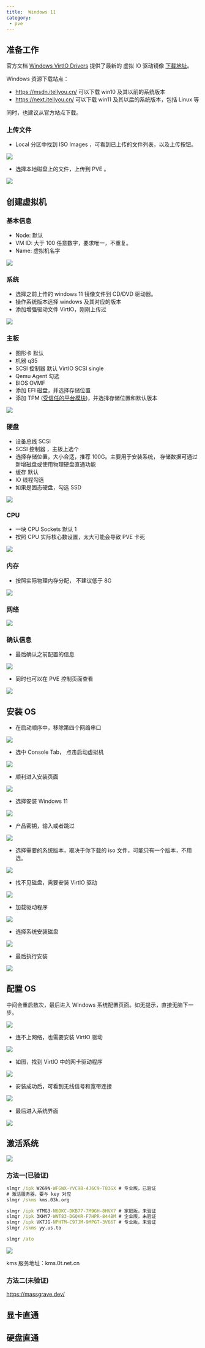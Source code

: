 ```yaml
---
title:  Windows 11
category: 
 - pve
---
```


## 准备工作

官方文档 [Windows VirtIO Drivers](https://pve.proxmox.com/wiki/Windows_VirtIO_Drivers) 提供了最新的 虚拟 IO 驱动镜像 [下载地址](https://fedorapeople.org/groups/virt/virtio-win/direct-downloads/stable-virtio/virtio-win.iso)。

Windows 资源下载站点：
- https://msdn.itellyou.cn/ 可以下载 win10 及其以前的系统版本
- https://next.itellyou.cn/ 可以下载 win11 及其以后的系统版本，包括 Linux 等

同时，也建议从官方站点下载。

### 上传文件

- Local 分区中找到 ISO Images ，可看到已上传的文件列表，以及上传按钮。

![](./assets/image/win11/41.png)

- 选择本地磁盘上的文件，上传到 PVE 。 

![](./assets/image/win11/42.png)


## 创建虚拟机

### 基本信息

- Node: 默认
- VM ID: 大于 100 任意数字，要求唯一，不重复。
- Name: 虚拟机名字

![](./assets/image/win11/01.png)

### 系统

- 选择之前上传的 windows 11 镜像文件到 CD/DVD 驱动器。
- 操作系统版本选择 windows 及其对应的版本
- 添加增强驱动文件 VirtIO，刚刚上传过

![](./assets/image/win11/02.png)

### 主板

- 图形卡 默认
- 机器 q35
- SCSI 控制器 默认 VirtIO SCSI single
- Qemu Agent 勾选
- BIOS OVMF
- 添加 EFI 磁盘，并选择存储位置
- 添加 TPM ([受信任的平台模块](https://support.microsoft.com/zh-cn/topic/%E4%BB%80%E4%B9%88%E6%98%AF-tpm-705f241d-025d-4470-80c5-4feeb24fa1ee))，并选择存储位置和默认版本

![](./assets/image/win11/03.png)

### 硬盘

- 设备总线 SCSI
- SCSI 控制器 ，主板上选个
- 选择存储位置，大小合适，推荐 100G。主要用于安装系统， 存储数据可通过新增磁盘或使用物理硬盘直通功能
- 缓存 默认
- IO 线程勾选
- 如果是固态硬盘，勾选 SSD

![](./assets/image/win11/04.png)

### CPU

- 一块 CPU Sockets 默认 1
- 按照 CPU 实际核心数设置，太大可能会导致 PVE 卡死

![](./assets/image/win11/05.png)

### 内存

- 按照实际物理内存分配， 不建议低于 8G 

![](./assets/image/win11/06.png)

### 网络

![](./assets/image/win11/07.png)

### 确认信息

- 最后确认之前配置的信息

![](./assets/image/win11/08.png)

- 同时也可以在 PVE 控制页面查看

![](./assets/image/win11/09.png)

## 安装 OS

- 在启动顺序中，移除第四个网络串口

![](./assets/image/win11/43.png)

- 选中 Console Tab， 点击启动虚拟机

![](./assets/image/win11/10.png)

- 顺利进入安装页面

![](./assets/image/win11/11.png)

- 选择安装 Windows 11

![](./assets/image/win11/13.png)

- 产品密钥，输入或者跳过

![](./assets/image/win11/14.png)

- 选择需要的系统版本，取决于你下载的 iso 文件，可能只有一个版本，不用选。

![](./assets/image/win11/15.png)

- 找不见磁盘，需要安装 VirtIO 驱动

![](./assets/image/win11/17.png)

- 加载驱动程序

![](./assets/image/win11/18.png)

- 选择系统安装磁盘

![](./assets/image/win11/19.png)

-  最后执行安装

![](./assets/image/win11/20.png)

## 配置 OS

中间会重启数次，最后进入 Windows 系统配置页面。如无提示，直接无脑下一步。

![](./assets/image/win11/23.png)

- 连不上网络，也需要安装 VirtIO 驱动

![](./assets/image/win11/26.png)

- 如图，找到 VirtIO 中的网卡驱动程序

![](./assets/image/win11/27.png)

- 安装成功后，可看到无线信号和宽带连接

![](./assets/image/win11/28.png)

- 最后进入系统界面

![](./assets/image/win11/40.png)

## 激活系统

![](./assets/image/win11/44.png)

### 方法一(已验证)

```cmd
slmgr /ipk W269N-WFGWX-YVC9B-4J6C9-T83GX # 专业版，已验证
# 激活服务器，要与 key 对应
slmgr /skms kms.03k.org

slmgr /ipk YTMG3-N6DKC-DKB77-7M9GH-8HVX7 # 家庭版，未验证
slmgr /ipk 3KHY7-WNT83-DGQKR-F7HPR-844BM # 企业版，未验证
slmgr /ipk VK7JG-NPHTM-C97JM-9MPGT-3V66T # 专业版，未验证
slmgr /skms yy.us.to

slmgr /ato
```

![](./assets/image/win11/45.png)

kms 服务地址：kms.0t.net.cn

### 方法二(未验证)

https://massgrave.dev/

## 显卡直通

## 硬盘直通
